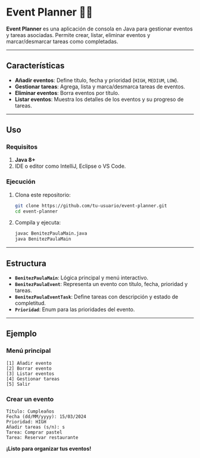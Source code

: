 # **Event Planner**  📱🎯

**Event Planner** es una aplicación de consola en Java para gestionar eventos y tareas asociadas. Permite crear, listar, eliminar eventos y marcar/desmarcar tareas como completadas.  

---

## **Características**  
- **Añadir eventos**: Define título, fecha y prioridad (`HIGH`, `MEDIUM`, `LOW`).  
- **Gestionar tareas**: Agrega, lista y marca/desmarca tareas de eventos.  
- **Eliminar eventos**: Borra eventos por título.  
- **Listar eventos**: Muestra los detalles de los eventos y su progreso de tareas.  

---

## **Uso**  

### **Requisitos**  
1. **Java 8+**  
2. IDE o editor como IntelliJ, Eclipse o VS Code.  

### **Ejecución**  
1. Clona este repositorio:  
   ```bash
   git clone https://github.com/tu-usuario/event-planner.git
   cd event-planner
   ```  
2. Compila y ejecuta:  
   ```bash
   javac BenitezPaulaMain.java  
   java BenitezPaulaMain  
   ```  

---

## **Estructura**  
- **`BenitezPaulaMain`**: Lógica principal y menú interactivo.  
- **`BenitezPaulaEvent`**: Representa un evento con título, fecha, prioridad y tareas.  
- **`BenitezPaulaEventTask`**: Define tareas con descripción y estado de completitud.  
- **`Prioridad`**: Enum para las prioridades del evento.  

---

## **Ejemplo**  

### Menú principal  
```
[1] Añadir evento  
[2] Borrar evento  
[3] Listar eventos  
[4] Gestionar tareas  
[5] Salir  
```  

### Crear un evento  
```
Título: Cumpleaños  
Fecha (dd/MM/yyyy): 15/03/2024  
Prioridad: HIGH  
Añadir tareas (s/n): s  
Tarea: Comprar pastel  
Tarea: Reservar restaurante  
```  

**¡Listo para organizar tus eventos!**  
